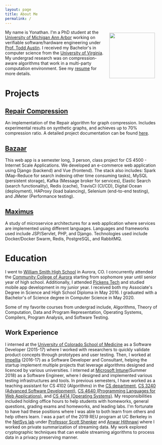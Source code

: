 ```yaml
---
layout: page
title: About Me
permalink: /
---
```


<img align="right" style="margin:10px" width="150" height="150" src="{{site.baseurl}}/assets/images/yonathan.jpg"> My name is Yonathan. I'm a PhD student at the [University of Michigan Ann Arbor](https://eecs.engin.umich.edu/) working on verifiable software/hardware engineering under [Prof. Todd Austin](https://web.eecs.umich.edu/~taustin/). I received my Bachelor's in computer science from the [University of Virginia](http://www.virginia.edu/).  My undergrad research was on compression-aware algorithms that work in a multi-party computation environment. See my [resume]({{site.baseurl}}/assets/MyResume.pdf) for more details.

# Projects

## [Repair Compression](https://github.com/yonathanF/Repair-Graph-Compression)
An implementation of the Repair algorithm for graph compression.  Includes experimental results on synthetic graphs, and achieves up to 70% compression ratio.  A detailed project documentation can be found [here]( https://repair-graph-compression.readthedocs.io/en/latest/index.html).


## [Bazaar](https://github.com/yonathanF/bazaar-clone)
This web app is a semester long, 3 person, class project for CS 4500 - Internet Scale Applications. We developed an e-commerce web application using Django (backend) and Vue (frontend). The stack also includes: Spark (Map-Reduce for search indexing other time consuming tasks), MySQL (persistent storage), Kafka (Message broker for services), Elastic Search (search functionality), Redis (cache), TravisCI (CI/CD), Digital Ocean (deployment), HAProxy (load balancing), Selenium (end-to-end testing), and JMeter (Performance testing).

## [Maximus](https://github.com/yonathanF/maximus)
A study of microservice architectures for a web application where services are implemented using different languages.  Languages and frameworks used include JSP/Servlet, PHP, and Django. Technologies used include Docker/Docker Swarm, Redis, PostgreSQL, and RabbitMQ.


# Education

I went to [William Smith High School](https://wshs.exloer.com/") in Aurora, CO.  I concurrently attended the [Community College of Aurora](https://www.ccaurora.edu/) starting from sophomore year until senior year of high school. Additionally, I attended [Pickens Tech](https://www.pickenstech.org/) and studied mobile app development in my junior year. I received both my Associate's Degree in Science and High School Diploma in May 2016. I graduated with a Bachelor's of Science degree in Computer Science in May 2020.

Some of my favorite courses from undergrad include, Algorithms, Theory of Computation, Data and Program Representation, Operating Systems, Compilers, Program Analysis, and Software Testing. 

## Work Experience
I interned at the [University of Colorado School of Medicine]() as a Software Developer (2015-17) where I worked with researchers to quickly validate product concepts through prototypes and user testing. Then, I worked at [Impellia](http://impellia.co/) (2016-17) as a Software Developer and Consultant, helping the startup implement multiple projects that leverage algorithms designed and licenced by various universities. I interned at [Microsoft Intune](https://www.microsoft.com/en-us/cloud-platform/microsoft-intune)(Summer 2018) as a Software Engineer, where I designed and implemented various testing infrastructures and tools. In previous semesters, I have worked as a teaching assistant for CS 4102 (Algorithms) in the [CS department](https://engineering.virginia.edu/departments/computer-science), [CS 3240 (Advanced Software Development)](http://cs3240.cs.virginia.edu/), [CS 4640 (Programming Languages for Web Applications)](http://www.cs.virginia.edu/~up3f/cs4640/syllabus.html), and [CS 4414 (Operating Systems)](https://www.cs.virginia.edu/~cr4bd/4414/F2019/). My responsibilities included holding office hours to help students with homeworks, general questions, grading exams and homeworks, and leading labs. I'm fortunate to have had these positions where I was able to both learn from others and help others learn. I was a part of the 2019 REU program at UC Berkeley in the [NetSys lab](https://netsys.cs.berkeley.edu/) under [Professor Scott Shenker](https://www2.eecs.berkeley.edu/Faculty/Homepages/shenker.html) and [Anwar Hithnawi](https://hithnawi.com/) where I worked on private summarization of streaming data. My work explored cryptographic techniques that can enable streaming algorithms to process data in a privacy preserving manner. 
